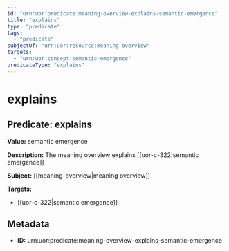 ```yaml
---
id: "urn:uor:predicate:meaning-overview-explains-semantic-emergence"
title: "explains"
type: "predicate"
tags:
  - "predicate"
subjectOf: "urn:uor:resource:meaning-overview"
targets:
  - "urn:uor:concept:semantic-emergence"
predicateType: "explains"
---
```


# explains

## Predicate: explains

**Value:** semantic emergence

**Description:** The meaning overview explains [[uor-c-322|semantic emergence]]

**Subject:** [[meaning-overview|meaning overview]]

**Targets:**

- [[uor-c-322|semantic emergence]]

## Metadata

- **ID:** urn:uor:predicate:meaning-overview-explains-semantic-emergence

